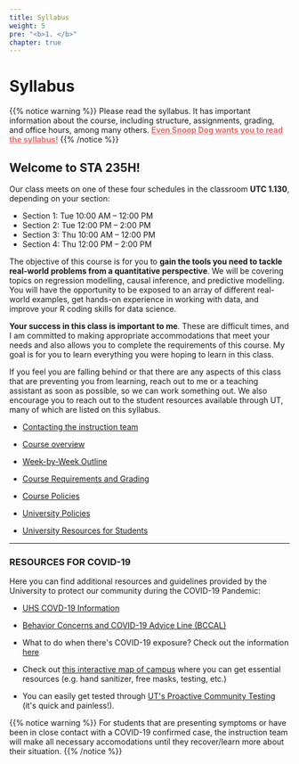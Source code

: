 ```yaml
---
title: Syllabus
weight: 5
pre: "<b>1. </b>"
chapter: true
---
```


# Syllabus

{{% notice warning %}}
Please read the syllabus. It has important information about the course, including structure, assignments, grading, and office hours, among many others. <b><a href="https://www.cameo.com/v/5f2b392a0299b100202e624a?utm_campaign=video_share_to_copy" style="color: #e0706c">Even Snoop Dog wants you to read the syllabus!</a></b>
{{% /notice %}}


## Welcome to STA 235H!

Our class meets on one of these four schedules in the classroom **UTC 1.130**, depending on your section: 

- Section 1: Tue 10:00 AM – 12:00 PM
- Section 2: Tue 12:00 PM – 2:00 PM
- Section 3: Thu 10:00 AM – 12:00 PM
- Section 4: Thu 12:00 PM – 2:00 PM

The objective of this course is for you to **gain the tools you need to tackle real-world problems from a quantitative perspective**. We will be covering topics on regression modelling, causal inference, and predictive modelling. You will have the opportunity to be exposed to an array of different real-world examples, get hands-on experience in working with data, and improve your R coding skills for data science. 

**Your success in this class is important to me**. These are difficult times, and I am committed to making appropriate accommodations that meet your needs and also allows you to complete the requirements of this course. My goal is for you to learn everything you were hoping to learn in this class.

If you feel you are falling behind or that there are any aspects of this class that are preventing you from learning, reach out to me or a teaching assistant as soon as possible, so we can work something out. We also encourage you to reach out to the student resources available through UT, many of which are listed on this syllabus.


- [Contacting the instruction team](https://sta235.netlify.app/syllabus/contact)

- [Course overview](https://sta235.netlify.app/syllabus/overview)

- [Week-by-Week Outline](https://sta235.netlify.app/syllabus/outline)

- [Course Requirements and Grading](https://sta235.netlify.app/syllabus/grading)

- [Course Policies](https://sta235.netlify.app/syllabus/course_policies)

- [University Policies](https://sta235.netlify.app/syllabus/university_policies)

- [University Resources for Students](https://sta235.netlify.app/syllabus/resources)


---

### **RESOURCES FOR COVID-19**

Here you can find additional resources and guidelines provided by the University to protect our community during the COVID-19 Pandemic:

- [UHS COVD-19 Information](https://healthyhorns.utexas.edu/coronavirus.html)

- [Behavior Concerns and COVID-19 Advice Line (BCCAL)](https://safety.utexas.edu/behavior-concerns-advice-line)

- What to do when there's COVID-19 exposure? Check out the information [here](https://healthyhorns.utexas.edu/coronavirus_exposure_action_chart.html)

- Check out [this interactive map of campus](https://trecs.maps.arcgis.com/apps/webappviewer/index.html?id=ea2c74553a09450ebaa4e0093a1d3ef2) where you can get essential resources (e.g. hand sanitizer, free masks, testing, etc.)

- You can easily get tested through [UT's Proactive Community Testing](https://www.healthyhorns.utexas.edu/coronavirus_proactive_testing.html) (it's quick and painless!).

{{% notice warning %}}
For students that are presenting symptoms or have been in close contact with a COVID-19 confirmed case, the instruction team will make all necessary accomodations until they recover/learn more about their situation.
{{% /notice %}}
